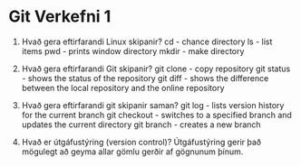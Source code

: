 # Git Verkefni 1

1. Hvað gera eftirfarandi Linux skipanir?
    cd - chance directory
    ls - list items
    pwd - prints window directory
    mkdir - make directory
    
2. Hvað gera eftirfarandi Git skipanir?
    git clone - copy repository
    git status - shows the status of the repository
    git diff - shows the difference between the local repository and the online repository

3. Hvað gera eftirfarandi git skipanir saman?
    git log - lists version history for the current branch
    git checkout - switches to a specified branch and updates the current directory
    git branch - creates a new branch

4. Hvað er útgáfustýring (version control)?
    Útgáfustýring gerir það mögulegt að geyma allar gömlu gerðir af gögnunum þínum.